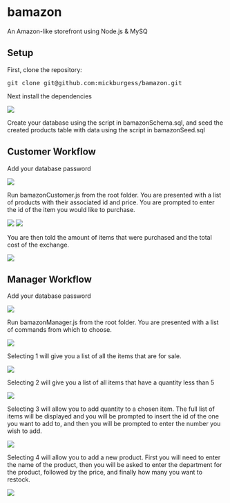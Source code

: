 # bamazon
An Amazon-like storefront using Node.js &amp; MySQ

## Setup

First, clone the repository:

<div class="highlight highlight-source-shell">
  <pre>git clone git@github.com:mickburgess/bamazon.git</pre>
</div>

Next install the dependencies

<img src="images/install_dependencies.png" >

Create your database using the script in bamazonSchema.sql, and seed the created products table with data using the script in bamazonSeed.sql

## Customer Workflow

Add your database password

<img src="images/customer_db_password.png" >

Run bamazonCustomer.js from the root folder. You are presented with a list of products with their associated id and price. You are prompted to enter the id of the item you would like to purchase.

<img src="images/run_customer.png" >

<img src="images/purchase.png" >

You are then told the amount of items that were purchased and the total cost of the exchange.

<img src="images/total.png" >

## Manager Workflow

Add your database password

<img src="images/manager_db_password.png" >

Run bamazonManager.js from the root folder. You are presented with a list of commands from which to choose.

<img src="images/run_manager.png" >

Selecting 1 will give you a list of all the items that are for sale.

<img src="images/Sale.png" >

Selecting 2 will give you a list of all items that have a quantity less than 5

<img src="images/low_inventory.png" >

Selecting 3 will allow you to add quantity to a chosen item. The full list of items will be displayed and you will be prompted to insert the id of the one you want to add to, and then you will be prompted to enter the number you wish to add.

<img src="images/low_inventory.png" >

Selecting 4 will allow you to add a new product. First you will need to enter the name of the product, then you will be asked to enter the department for the product, followed by the price, and finally how many you want to restock.

<img src="images/add_product.png" >